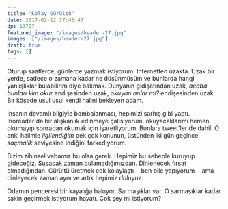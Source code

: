 ```yaml
---
title: "Kolay Gürültü"
date: 2017-02-12 17:43:47
dp: 13727
featured_image: "/images/header-27.jpg"
images: ["/images/header-27.jpg"]
draft: true
tags: []
---
```




Oturup saatlerce, günlerce yazmak istiyorum. Internetten uzakta. Uzak bir yerde,
sadece o zamana kadar ne düşünmüşüm ve bunlarda hangi yanlışlıklar bulabilirim
diye bakmak. Dünyanın gidişatından uzak, *acaba bunları kim okur* endişesinden
uzak, *okuyan anlar mı?* endişesinden uzak. Bir köşede usul usul kendi halini
bekleyen adam. 

İnsanın devamlı bilgiyle bombalanması, hepimizi sarhış gibi
yaptı. Inoreader'da bir alışkanlık edinmeye çalışıyorum, okuyacaklarımı hemen
okumayıp sonradan okumak için işaretliyorum. Bunlara tweet'ler de dahil. O anki
halimle *ilgilendiğim* pek çok konunun, üstünden iki gün geçince *saçmalık*
seviyesine indiğini farkediyorum.

Bizim zihinsel vebamız bu olsa gerek. Hepimiz bu sebeple kuruyup
gideceğiz. Susacak zaman bulamadığımızdan. Dinlenecek fırsat
olmadığından. Gürültü üretmek çok kolaylaştı --ben bile yapıyorum-- ama
dinleyecek zaman aynı ve artık hepimiz *doluyuz.*

Odamın penceresi bir kayalığa bakıyor. Sarmaşıklar var. O sarmaşıklar kadar
sakin geçirmek istiyorum hayatı. Çok şey mi istiyorum?


